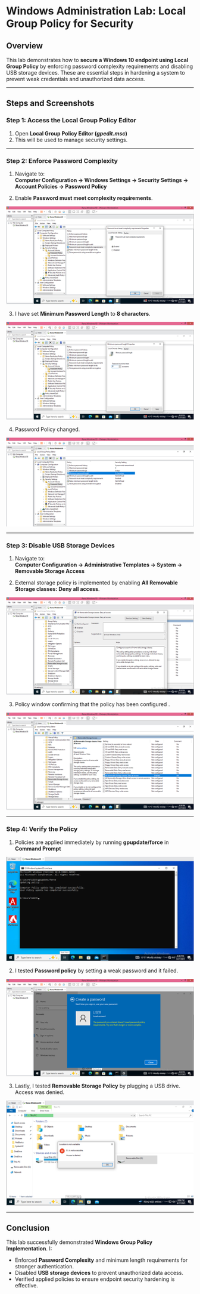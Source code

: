 # Windows Administration Lab: Local Group Policy for Security

## Overview
This lab demonstrates how to **secure a Windows 10 endpoint using Local Group Policy** by enforcing password complexity requirements and disabling USB storage devices. These are essential steps in hardening a system to prevent weak credentials and unauthorized data access.

---

## Steps and Screenshots

### Step 1: Access the Local Group Policy Editor
1. Open **Local Group Policy Editor (*gpedit.msc*)**
2. This will be used to manage security settings.

---

### Step 2: Enforce Password Complexity

1. Navigate to:  
**Computer Configuration → Windows Settings → Security Settings → Account Policies → Password Policy**

2. Enable **Password must meet complexity requirements**.  

![Password Complexity Enabled](./screenshots/Password_Complexity_Requirements_Enabled.PNG)  

3. I have set **Minimum Password Length** to **8 characters**.  

![Minimum Password Length](./screenshots/Minimum_Password_Length_8_Characters.PNG) 

4. Password Policy changed.

![Password Policy Confirmation](./screenshots/Password_Policy_Window_Confirming_Changes.PNG)

---

### Step 3: Disable USB Storage Devices

1. Navigate to:  
**Computer Configuration → Administrative Templates → System → Removable Storage Access**

2. External storage policy is implemented by enabling **All Removable Storage classes: Deny all access**.  

![USB Storage Denied Policy](./screenshots/All_Removable_Storage_Classes_Enabled.PNG)

3. Policy window confirming that the policy has been configured .

![USB Policy Confirmation](./screenshots/Policy_Window_Confirming_USB_Storage_Denied.PNG)

---

### Step 4: Verify the Policy

1. Policies are applied immediately by running **gpupdate/force** in **Command Prompt**

![Policy Updated](./screenshots/Policy_Updated_Successfully.PNG) 

2. I tested **Password policy** by setting a weak password and it failed. 

![Password Failed](./screenshots/Password_Failed_Because_Of_Complexity_Policy.PNG) 

3. Lastly, I tested **Removable Storage Policy** by plugging a USB drive. Access was denied.

![USB Access Denied](./screenshots/USB_Access_Denied.PNG)

---

## Conclusion
This lab successfully demonstrated **Windows Group Policy Implementation**. I:

- Enforced **Password Complexity** and minimum length requirements for stronger authentication.  
- Disabled **USB storage devices** to prevent unauthorized data access.  
- Verified applied policies to ensure endpoint security hardening is effective.  
